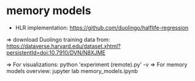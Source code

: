 # memory models

- HLR implementation: https://github.com/duolingo/halflife-regression

=> download Duolingo training data from: https://dataverse.harvard.edu/dataset.xhtml?persistentId=doi:10.7910/DVN/N8XJME


=> For visualizations: python 'experiment (remote).py' -v
=> For memory models overview: jupyter lab memory_models.ipynb
